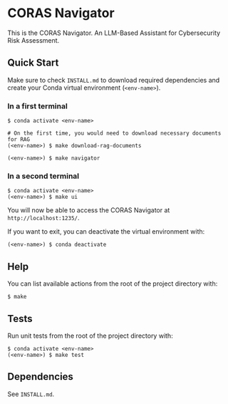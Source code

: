 # CORAS Navigator

This is the CORAS Navigator. An LLM-Based Assistant for Cybersecurity Risk Assessment.

## Quick Start

Make sure to check `INSTALL.md` to download required dependencies and create your Conda virtual environment (`<env-name>`).

### In a first terminal

```
$ conda activate <env-name>

# On the first time, you would need to download necessary documents for RAG
(<env-name>) $ make download-rag-documents

(<env-name>) $ make navigator
```

### In a second terminal

```
$ conda activate <env-name>
(<env-name>) $ make ui
```

You will now be able to access the CORAS Navigator at `http://localhost:1235/`.

If you want to exit, you can deactivate the virtual environment with:

```
(<env-name>) $ conda deactivate 
``` 

## Help

You can list available actions from the root of the project directory with:

```
$ make
```

## Tests

Run unit tests from the root of the project directory with:

```
$ conda activate <env-name>
(<env-name>) $ make test
```

## Dependencies

See `INSTALL.md`.

